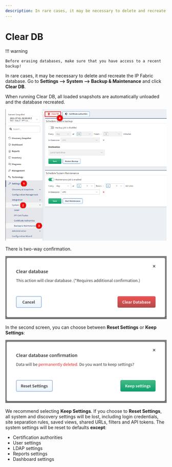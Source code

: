 ```yaml
---
description: In rare cases, it may be necessary to delete and recreate the IP Fabric database.
---
```


# Clear DB

!!! warning

    Before erasing databases, make sure that you have access to a recent backup!

In rare cases, it may be necessary to delete and recreate the IP Fabric
database. Go to **Settings --> System --> Backup & Maintenance** and click **Clear DB**.

When running Clear DB, all loaded snapshots are automatically unloaded and the
database recreated.

![Clear DB](cleardb/cleardb.png)

There is two-way confirmation.

![First confirmation](cleardb/cleardb_first_confirmation.png)

In the second screen, you can choose between **Reset Settings** or **Keep Settings**:

![Second confirmation](cleardb/cleardb_second_confirmation.png)

We recommend selecting **Keep Settings**. If you choose to **Reset Settings**,
all system and discovery settings will be lost, including login credentials,
site separation rules, saved views, shared URLs, filters and API tokens. The
system settings will be reset to defaults **except**:

- Certification authorities
- User settings
- LDAP settings
- Reports settings
- Dashboard settings
